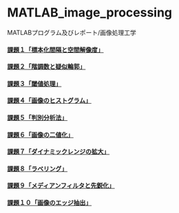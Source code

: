 # MATLAB_image_processing
MATLABプログラム及びレポート/画像処理工学

#### [課題１「標本化間隔と空間解像度」](https://github.com/ShokiChitan/MATLAB_image_processing/blob/master/%E8%AA%B2%E9%A1%8C01/kadai1.md)
#### [課題２「階調数と疑似輪郭」](https://github.com/ShokiChitan/MATLAB_image_processing/blob/master/%E8%AA%B2%E9%A1%8C02/kadai2.md)
#### [課題３「閾値処理」](https://github.com/ShokiChitan/MATLAB_image_processing/blob/master/%E8%AA%B2%E9%A1%8C03/kadai3.md)
#### [課題４「画像のヒストグラム」](https://github.com/ShokiChitan/MATLAB_image_processing/blob/master/%E8%AA%B2%E9%A1%8C04/kadai4.md)
#### [課題５「判別分析法」](https://github.com/ShokiChitan/MATLAB_image_processing/blob/master/%E8%AA%B2%E9%A1%8C05/kadai5.md)
#### [課題６「画像の二値化」](https://github.com/ShokiChitan/MATLAB_image_processing/blob/master/%E8%AA%B2%E9%A1%8C06/kadai6.md)
#### [課題７「ダイナミックレンジの拡大」](https://github.com/ShokiChitan/MATLAB_image_processing/blob/master/%E8%AA%B2%E9%A1%8C07/kadai7.md)
#### [課題８「ラベリング」](https://github.com/ShokiChitan/MATLAB_image_processing/blob/master/%E8%AA%B2%E9%A1%8C08/kadai8.md)
#### [課題９「メディアンフィルタと先鋭化」](https://github.com/ShokiChitan/MATLAB_image_processing/blob/master/%E8%AA%B2%E9%A1%8C09/kadai9.md)
#### [課題１０「画像のエッジ抽出」](https://github.com/ShokiChitan/MATLAB_image_processing/blob/master/%E8%AA%B2%E9%A1%8C10/kadai10.md)
